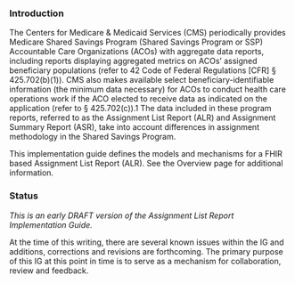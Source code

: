 ### Introduction

The Centers for Medicare & Medicaid Services (CMS) periodically provides Medicare Shared Savings Program (Shared Savings Program or SSP) Accountable Care Organizations (ACOs) with aggregate data reports, including reports displaying aggregated metrics on ACOs’ assigned beneficiary populations (refer to 42 Code of Federal Regulations [CFR] § 425.702(b)(1)). CMS also makes available select beneficiary-identifiable information (the minimum data necessary) for ACOs to conduct health care operations work if the ACO elected to receive data as indicated on the application (refer to § 425.702(c)).1 The data included in these program reports, referred to as the Assignment List Report (ALR) and Assignment Summary Report (ASR), take into account differences in assignment methodology in the Shared Savings Program.

This implementation guide defines the models and mechanisms for a FHIR based Assignment List Report (ALR).  See the Overview page for additional information.


### Status


*This is an early DRAFT version of the Assignment List Report Implementation Guide.*

At the time of this writing, there are several known issues within the IG and additions, corrections and revisions are forthcoming. The primary purpose of this IG at this point in time is to serve as a mechanism for collaboration, review and feedback.  

